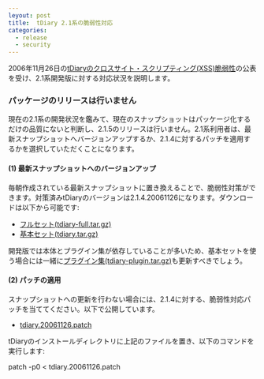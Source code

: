 ```yaml
---
leyout: post
title:  tDiary 2.1系の脆弱性対応
categories:
  - release
  - security
---
```

2006年11月26日の[tDiaryのクロスサイト・スクリプティング(XSS)脆弱性](20061126.html)の公表を受け、2.1系開発版に対する対応状況を説明します。

### パッケージのリリースは行いません
現在の2.1系の開発状況を鑑みて、現在のスナップショットはパッケージ化するだけの品質にないと判断し、2.1.5のリリースは行いません。2.1系利用者は、最新スナップショットへバージョンアップするか、2.1.4に対するパッチを適用するかを選択していただくことになります。

#### (1) 最新スナップショットへのバージョンアップ
毎朝作成されている最新スナップショットに置き換えることで、脆弱性対策ができます。対策済みtDiaryのバージョンは2.1.4.20061126になります。ダウンロードは以下から可能です:

* [フルセット(tdiary-full.tar.gz)](http:/download/tdiary-full.tar.gz)
* [基本セット(tdiary.tar.gz)](http:/download/tdiary.tar.gz)

開発版では本体とプラグイン集が依存していることが多いため、基本セットを使う場合には一緒に[プラグイン集(tdiary-plugin.tar.gz)](http:/download/tdiary-plugin.tar.gz)も更新すべきでしょう。

#### (2) パッチの適用
スナップショットへの更新を行わない場合には、2.1.4に対する、脆弱性対応パッチを当ててください。以下で公開しています。

* [tdiary.20061126.patch](http:/download/tdiary.20061126.patch)

tDiaryのインストールディレクトリに上記のファイルを置き、以下のコマンドを実行します:

 patch -p0 < tdiary.20061126.patch


